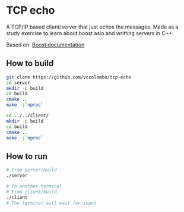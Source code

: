 # TCP echo

A TCP/IP based client/server that just echos the messages. Made as a study exercise to learn about boost asio and writting servers in C++.

Based on: [Boost documentation](https://www.boost.org/doc/libs/1_78_0/doc/html/boost_asio/example/cpp11/chat/)

## How to build

```bash
git clone https://github.com/vccolombo/tcp-echo
cd server
mkdir -p build
cd build
cmake ..
make -j`nproc`

cd ../../client/
mkdir -p build
cd build
cmake ..
make -j`nproc`
```

## How to run

```bash
# From server/build
./server
```

```bash
# in another terminal
# From client/build
./client
# The terminal will wait for input
```
